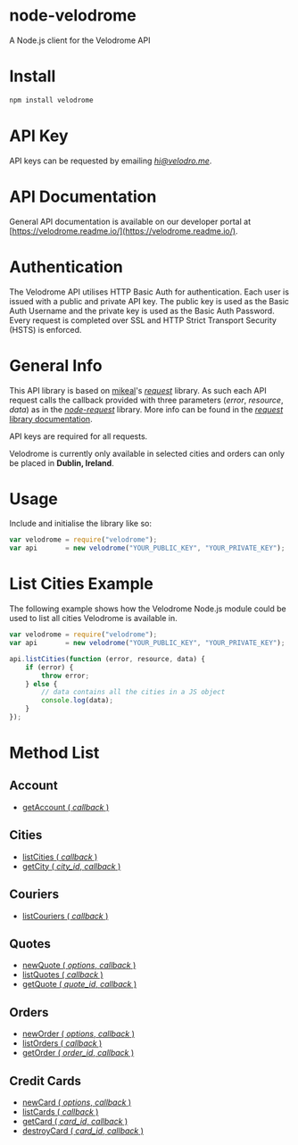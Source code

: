 # node-velodrome
A Node.js client for the Velodrome API

Install
=======
```bash
npm install velodrome
```

API Key
=======
API keys can be requested by emailing *[hi@velodro.me](mailto:hi@velodro.me)*.

API Documentation
=================
General API documentation is available on our developer portal at [https://velodrome.readme.io/](https://velodrome.readme.io/).

Authentication
==============
The Velodrome API utilises HTTP Basic Auth for authentication. Each user is issued with a public and private API key. The public key is used as the Basic Auth Username and the private key is used as the Basic Auth Password. Every request is completed over SSL and HTTP Strict Transport Security (HSTS) is enforced.

General Info
============
This API library is based on [mikeal](https://github.com/mikeal)'s *[request](https://github.com/request/request)* library. As such each API request calls the callback provided with three parameters (*error*, *resource*, *data*) as in the [*node-request*](https://github.com/request/request) library. More info can be found in the [*request* library documentation](https://github.com/request/request).

API keys are required for all requests.

Velodrome is currently only available in selected cities and orders can only be placed in **Dublin, Ireland**.

Usage
=====
Include and initialise the library like so:
```javascript
var velodrome = require("velodrome");
var api       = new velodrome("YOUR_PUBLIC_KEY", "YOUR_PRIVATE_KEY");
```

List Cities Example
===================
The following example shows how the Velodrome Node.js module could be used to list all cities Velodrome is available in.
```javascript
var velodrome = require("velodrome");
var api       = new velodrome("YOUR_PUBLIC_KEY", "YOUR_PRIVATE_KEY");

api.listCities(function (error, resource, data) {
	if (error) {
		throw error;
	} else {
		// data contains all the cities in a JS object
		console.log(data);
	}
});
```

Method List
===========

## Account
- [getAccount ( *callback* )](https://velodrome.readme.io/docs/my-account)

## Cities
- [listCities ( *callback* )](https://velodrome.readme.io/docs/list-cities)
- [getCity ( *city_id*, *callback* )](https://velodrome.readme.io/docs/get-city)

## Couriers
- [listCouriers ( *callback* )](https://velodrome.readme.io/docs/list-couriers-on-duty)

## Quotes
- [newQuote ( *options*, *callback* )](https://velodrome.readme.io/docs/request-quote)
- [listQuotes ( *callback* )](https://velodrome.readme.io/docs/list-quotes)
- [getQuote ( *quote_id*, *callback* )](https://velodrome.readme.io/docs/get-quote)

## Orders
- [newOrder ( *options*, *callback* )](https://velodrome.readme.io/docs/new-order)
- [listOrders ( *callback* )](https://velodrome.readme.io/docs/list-orders)
- [getOrder ( *order_id*, *callback* )](https://velodrome.readme.io/docs/get-order)

## Credit Cards
- [newCard ( *options*, *callback* )](https://velodrome.readme.io/docs/new-card)
- [listCards ( *callback* )](https://velodrome.readme.io/docs/list-cards)
- [getCard ( *card_id*, *callback* )](https://velodrome.readme.io/docs/get-card)
- [destroyCard ( *card_id*, *callback* )](https://velodrome.readme.io/docs/delete-card)
